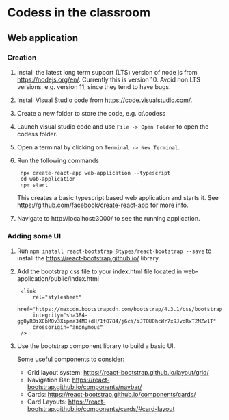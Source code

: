 # Codess in the classroom

## Web application

### Creation

1. Install the latest long term support (LTS) version of node js from https://nodejs.org/en/. Currently this is version 10. Avoid non LTS versions, e.g. version 11, since they tend to have bugs.
2. Install Visual Studio code from https://code.visualstudio.com/.
3. Create a new folder to store the code, e.g. c:\codess
4. Launch visual studio code and use `File -> Open Folder` to open the codess folder.
5. Open a terminal by clicking on `Terminal -> New Terminal`.
6. Run the following commands

        npx create-react-app web-application --typescript
        cd web-application
        npm start

    This creates a basic typescript based web application and starts it.
    See https://github.com/facebook/create-react-app for more info.

7. Navigate to http://localhost:3000/ to see the running application.

### Adding some UI

1. Run `npm install react-bootstrap @types/react-bootstrap --save` to install the https://react-bootstrap.github.io/ library.
2. Add the bootstrap css file to your index.html file located in web-application/public/index.html

        <link
            rel="stylesheet"
            href="https://maxcdn.bootstrapcdn.com/bootstrap/4.3.1/css/bootstrap.min.css"
            integrity="sha384-ggOyR0iXCbMQv3Xipma34MD+dH/1fQ784/j6cY/iJTQUOhcWr7x9JvoRxT2MZw1T"
            crossorigin="anonymous"
        />

3. Use the bootstrap component library to build a basic UI.

    Some useful components to consider:
    
    - Grid layout system: https://react-bootstrap.github.io/layout/grid/
    - Navigation Bar: https://react-bootstrap.github.io/components/navbar/
    - Cards: https://react-bootstrap.github.io/components/cards/
    - Card Layouts: https://react-bootstrap.github.io/components/cards/#card-layout
